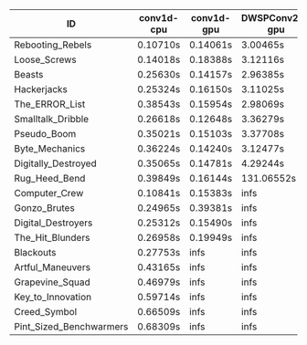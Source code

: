 |ID|conv1d-cpu|conv1d-gpu|DWSPConv2D-gpu|gemm-gpu|avg|
|-|-|-|-|-|-|
|Rebooting_Rebels|0.10710s|0.14061s|3.00465s|1.74163s|1.24849s|
|Loose_Screws|0.14018s|0.18388s|3.12116s|1.82677s|1.31800s|
|Beasts|0.25630s|0.14157s|2.96385s|1.93951s|1.32531s|
|Hackerjacks|0.25324s|0.16150s|3.11025s|1.95472s|1.36993s|
|The_ERROR_List|0.38543s|0.15954s|2.98069s|1.96178s|1.37186s|
|Smalltalk_Dribble|0.26618s|0.12648s|3.36279s|2.10800s|1.46586s|
|Pseudo_Boom|0.35021s|0.15103s|3.37708s|2.04284s|1.48029s|
|Byte_Mechanics|0.36224s|0.14240s|3.12477s|2.57229s|1.55042s|
|Digitally_Destroyed|0.35065s|0.14781s|4.29244s|2.58272s|1.84340s|
|Rug_Heed_Bend|0.39849s|0.16144s|131.06552s|4.49084s|34.02907s|
|Computer_Crew|0.10841s|0.15383s|infs|4.47861s|infs|
|Gonzo_Brutes|0.24965s|0.39381s|infs|4.48196s|infs|
|Digital_Destroyers|0.25312s|0.15490s|infs|1.96457s|infs|
|The_Hit_Blunders|0.26958s|0.19949s|infs|1.97024s|infs|
|Blackouts|0.27753s|infs|infs|1.80256s|infs|
|Artful_Maneuvers|0.43165s|infs|infs|4.55007s|infs|
|Grapevine_Squad|0.46979s|infs|infs|4.56695s|infs|
|Key_to_Innovation|0.59714s|infs|infs|4.57865s|infs|
|Creed_Symbol|0.66509s|infs|infs|4.58633s|infs|
|Pint_Sized_Benchwarmers|0.68309s|infs|infs|4.56232s|infs|
